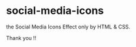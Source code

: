 # social-media-icons

the Social Media Icons Effect only by HTML & CSS.

Thank you !!
                  
